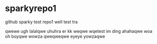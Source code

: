 # sparkyrepo1
github sparky test repo1
well
test
tra  

qwewe
ugh
lalalqwe
uhuhra
er
kk
weqwe wqetest
im ding ahahaqwe 
woa
oh boyqwe
wowza
qweqweqwe
eyeye
yowzaqwe
